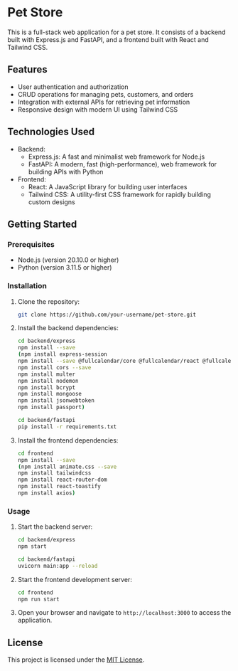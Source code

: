 # Pet Store

This is a full-stack web application for a pet store. It consists of a backend built with Express.js and FastAPI, and a frontend built with React and Tailwind CSS.

## Features

- User authentication and authorization
- CRUD operations for managing pets, customers, and orders
- Integration with external APIs for retrieving pet information
- Responsive design with modern UI using Tailwind CSS

## Technologies Used

- Backend:
    - Express.js: A fast and minimalist web framework for Node.js
    - FastAPI: A modern, fast (high-performance), web framework for building APIs with Python
- Frontend:
    - React: A JavaScript library for building user interfaces
    - Tailwind CSS: A utility-first CSS framework for rapidly building custom designs

## Getting Started

### Prerequisites

- Node.js (version 20.10.0 or higher)
- Python (version 3.11.5 or higher)

### Installation

1. Clone the repository:

     ```bash
     git clone https://github.com/your-username/pet-store.git
     ```

2. Install the backend dependencies:

     ```bash
     cd backend/express
     npm install --save
     (npm install express-session
     npm install --save @fullcalendar/core @fullcalendar/react @fullcalendar/daygrid @fullcalendar/interaction
     npm install cors --save
     npm install multer
     npm install nodemon
     npm install bcrypt
     npm install mongoose
     npm install jsonwebtoken
     npm install passport)
     ```

     ```bash
     cd backend/fastapi
     pip install -r requirements.txt
     ```

3. Install the frontend dependencies:

     ```bash
     cd frontend
     npm install --save
     (npm install animate.css --save
     npm install tailwindcss
     npm install react-router-dom
     npm install react-toastify
     npm install axios)
     ```

### Usage

1. Start the backend server:

     ```bash
     cd backend/express
     npm start
     ```

     ```bash
     cd backend/fastapi
     uvicorn main:app --reload
     ```

2. Start the frontend development server:

     ```bash
     cd frontend
     npm run start
     ```

3. Open your browser and navigate to `http://localhost:3000` to access the application.

## License

This project is licensed under the [MIT License](LICENSE).